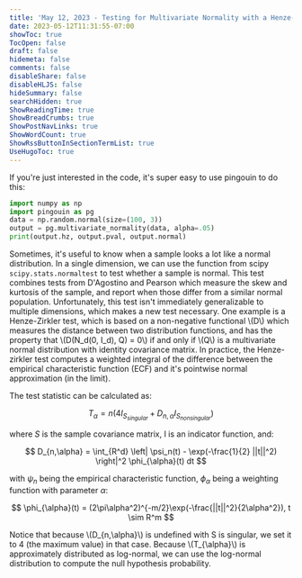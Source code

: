 ```yaml
---
title: 'May 12, 2023 - Testing for Multivariate Normality with a Henze-Zirkler Test (In Python)'
date: 2023-05-12T11:31:55-07:00
showToc: true
TocOpen: false
draft: false
hidemeta: false
comments: false
disableShare: false
disableHLJS: false
hideSummary: false
searchHidden: true
ShowReadingTime: true
ShowBreadCrumbs: true
ShowPostNavLinks: true
ShowWordCount: true
ShowRssButtonInSectionTermList: true
UseHugoToc: true
---
```


If you're just interested in the code, it's super easy to use pingouin to do this:

```python
import numpy as np
import pingouin as pg
data = np.random.normal(size=(100, 3))
output = pg.multivariate_normality(data, alpha=.05)
print(output.hz, output.pval, output.normal)
```

Sometimes, it's useful to know when a sample looks a lot like a normal distribution. In a single dimension, we can use
the function from scipy `scipy.stats.normaltest` to test whether a sample is normal. This test combines tests from
D'Agostino and Pearson which measure the skew and kurtosis of the sample, and report when those differ from a similar
normal population. Unfortunately, this test isn't immediately generalizable to multiple dimensions, which makes a new
test necessary. One example is a Henze-Zirkler test, which is based on a non-negative functional \\(D\\) which measures the
distance between two distribution functions, and has the property that \\(D(N_d(0, I_d), Q) = 0\\) if and only if \\(Q\\) is a
multivariate normal distribution with identity covariance matrix. In practice, the Henze-zirkler test computes a
weighted integral of the difference between the empirical characteristic function (ECF) and it's pointwise normal
approximation (in the limit).

The test statistic can be calculated as:

$$
T_{\alpha} = n\left(4I_{S_{singular}} + D_{n,\alpha}I_{S_{nonsingular}}\right)
$$

where $S$ is the sample covariance matrix, I is an indicator function, and:

$$
D_{n,\alpha} = \int_{R^d} \left| \psi_n(t) - \exp(-\frac{1}{2} ||t||^2) \right|^2  \phi_{\alpha}(t) dt
$$

with $\psi_n$ being the empirical characteristic function, $\phi_{\alpha}$ being a weighting function with parameter $\alpha$:

$$
\phi_{\alpha}(t) = (2\pi\alpha^2)^{-m/2}\exp(-\frac{||t||^2}{2\alpha^2}), t \sim R^m
$$

Notice that because \\(D_{n,\alpha}\\) is undefined with S is singular, we set it to 4 (the maximum value) in that case.
Because \\(T_{\alpha}\\) is approximately distributed as log-normal, we can use the log-normal distribution to compute
the null hypothesis probability.
